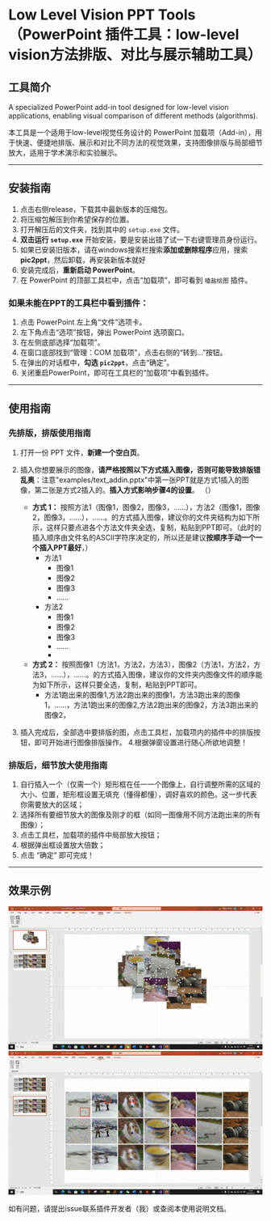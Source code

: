 # Low Level Vision PPT Tools（PowerPoint 插件工具：low-level vision方法排版、对比与展示辅助工具）

## 工具简介
A specialized PowerPoint add-in tool designed for low-level vision applications, enabling visual comparison of different methods (algorithms).

本工具是一个适用于low-level视觉任务设计的 PowerPoint 加载项（Add-in），用于快速、便捷地排版、展示和对比不同方法的视觉效果，支持图像排版与局部细节放大，适用于学术演示和实验展示。

---

## 安装指南

1. 点击右侧release，下载其中最新版本的压缩包。
2. 将压缩包解压到你希望保存的位置。
3. 打开解压后的文件夹，找到其中的 `setup.exe` 文件。
4. **双击运行 `setup.exe`** 开始安装，要是安装出错了试一下右键管理员身份运行。
5. 如果已安装旧版本，请在windows搜索栏搜索**添加或删除程序**应用，搜索**pic2ppt**，然后卸载，再安装新版本就好
6. 安装完成后，**重新启动 PowerPoint**。
7. 在 PowerPoint 的顶部工具栏中，点击“加载项”，即可看到 `嗑盐绘图` 插件。

### 如果未能在PPT的工具栏中看到插件：

1. 点击 PowerPoint 左上角“文件”选项卡。
2. 左下角点击“选项”按钮，弹出 PowerPoint 选项窗口。
3. 在左侧底部选择“加载项”。
4. 在窗口底部找到“管理：COM 加载项”，点击右侧的“转到...”按钮。
5. 在弹出的对话框中，**勾选 `pic2ppt`**，点击“确定”。
6. 关闭重启PowerPoint，即可在工具栏的“加载项”中看到插件。

---

## 使用指南

### 先排版，排版使用指南

1. 打开一份 PPT 文件，**新建一个空白页**。
2. 插入你想要展示的图像，**请严格按照以下方式插入图像，否则可能导致排版错乱奥**：注意"examples/text_addin.pptx"中第一张PPT就是方式1插入的图像，第二张是方式2插入的。**插入方式影响步骤4的设置**。
（）
   - **方式 1：** 按照方法1（图像1，图像2，图像3，……），方法2（图像1，图像2，图像3，……），……。的方式插入图像，建议你的文件夹结构为如下所示，这样只要点进各个方法文件夹全选，复制，粘贴到PPT即可。（此时的插入顺序由文件名的ASCII字符序决定的，所以还是建议**按顺序手动一个一个插入PPT最好**，）
       - 方法1
         - 图像1
         - 图像2
         - 图像3
         - ……
       - 方法2
         - 图像1
         - 图像2
         - 图像3
         - ……
         -  
   - **方式 2：** 按照图像1（方法1，方法2，方法3），图像2（方法1，方法2，方法3，……），……。的方式插入图像，建议你的文件夹内图像文件的顺序能为如下所示，这样只要全选，复制，粘贴到PPT即可。
     - 方法1跑出来的图像1,方法2跑出来的图像1，方法3跑出来的图像1，……，方法1跑出来的图像2,方法2跑出来的图像2，方法3跑出来的图像2，

3. 插入完成后，全部选中要排版的图，点击工具栏，加载项内的插件中的排版按钮，即可开始进行图像排版操作。
4.根据弹窗设置进行随心所欲地调整！

### 排版后，细节放大使用指南

1. 自行插入一个（仅需一个）矩形框在任一一个图像上，自行调整所需的区域的大小、位置，矩形框设置无填充（懂得都懂），调好喜欢的颜色。这一步代表你需要放大的区域；
2. 选择所有要细节放大的图像及刚才的框（如同一图像用不同方法跑出来的所有图像）；
3. 点击工具栏，加载项的插件中局部放大按钮；
4. 根据弹出框设置放大倍数；
5. 点击 “确定” 即可完成！
---

## 效果示例

![按顺序插入好后的一键排版](examples/reposition.gif)
![设置区域框后的一键局部放大](examples/zoomin.gif)

如有问题，请提出issue联系插件开发者（我）或查阅本使用说明文档。
